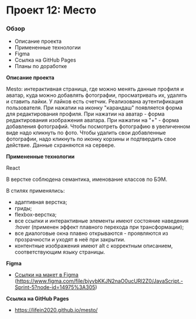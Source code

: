 # Проект 12: Место
### Обзор

* Описание проекта
* Примененные технологии
* Figma
* Ссылка  на GitHub Pages
* Планы по доработке

**Описание проекта**

Mesto: интерактивная страница, где можно менять данные профиля и аватар, куда можно добавлять фотографии, просматривать их, удалять и ставить лайки. У лайков есть счетчик. Реализована аутентификация пользователя.
При нажатии на иконку "карандаш" появляется форма для редактирования профиля. При нажатии на аватар - форма редактирования изображения аватара. При нажатии на "+" - форма добавления фотографий. Чтобы посмотреть фотографию в увеличенном виде надо кликнуть по фото. Чтобы удалить свои добавленные фотографии, надо кликнуть по иконку корзины и подтвердить свое действие.
Данные схраняются на сервере.


**Примененные технологии**

React

В верстке соблюдена семантика, именование классов по БЭМ. 

В стилях применялись:
* адаптивная верстка;
* гриды;
* flexbox-верстка;
* все ссылки и интерактивные элементы имеют состояние наведения :hover (применен эффект плавного перехода при трансформации);
* все диалоговые окна плавно открываются - проявляются из прозрачности и уходят в неё при закрытии.
* контентные изображения имеют alt с корректным описанием, соответствующим языку страницы.

**Figma**

* [Ссылки на макет в Figma](https://www.figma.com/file/2cn9N9jSkmxD84oJik7xL7/JavaScript.-Sprint-4?node-id=0%3A1) (https://www.figma.com/file/bjyvbKKJN2naO0ucURl2Z0/JavaScript.-Sprint-5?node-id=14975%3A305)

**Ссылка  на GitHub Pages**

*  https://lifein2020.github.io/mesto/



